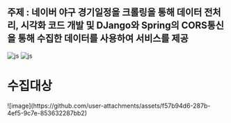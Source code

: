 <h2> 주제 : 네이버 야구 경기일정을 크롤링을 통해 데이터 전처리, 시각화 코드 개발 및 
      DJango와 Spring의 CORS통신을 통해 수집한 데이터를 사용하여 서비스를 제공</h2>



![js](https://img.shields.io/badge/Spring-6DB33F?style=for-the-badge&logo=spring&logoColor=white)
![js](https://img.shields.io/badge/Django-092E20?style=for-the-badge&logo=django&logoColor=white)


<h1>수집대상</h1>
![image](https://github.com/user-attachments/assets/f57b94d6-287b-4ef5-9c7e-853632287bb2)
